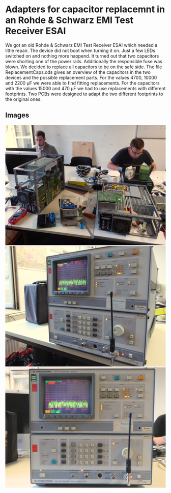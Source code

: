 # Adapters for capacitor replacemnt in an Rohde & Schwarz EMI Test Receiver ESAI
We got an old Rohde & Schwarz EMI Test Receiver ESAI which needed a little repair. The device did not boot when turning it on. Just a few LEDs switched on and nothing more happend. It turned out that two capacitors were shorting one of the power rails. Additionally the responsible fuse was blown. We decided to replace all capacitors to be on the safe side. The file ReplacementCaps.ods gives an overview of the capacitors in the two devices and the possible replacement parts. For the values 4700, 10000 and 2200 µF we were able to find fitting replacements. For the capacitors with the values 15000 and 470 µF we had to use replacements with different footprints. Two PCBs were designed to adapt the two different footprints to the original ones.

## Images
![Working on the EMI Test Receiver](https://raw.githubusercontent.com/akaFunk/EMI-Test-Reciever-ESAI-Repair/master/images/img_0001.jpg)
![The working EMI Test Receiver](https://raw.githubusercontent.com/akaFunk/EMI-Test-Reciever-ESAI-Repair/master/images/img_0002.jpg)
![The working EMI Test Receiver](https://raw.githubusercontent.com/akaFunk/EMI-Test-Reciever-ESAI-Repair/master/images/img_0003.jpg)
